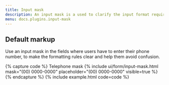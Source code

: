 ```yaml
---
title: Input mask
description: An input mask is a used to clarify the input format required in a given field and is helpful for users, removing confusion and reducing the number of validation errors.
menu: docs.plugins.input-mask
---
```



## Default markup

Use an input mask in the fields where users have to enter their phone number, to make the formatting rules clear and help them avoid confusion.

{% capture code %}
<label class="form-label">Telephone mask</label>
{% include ui/form/input-mask.html mask="(00) 0000-0000" placeholder="(00) 0000-0000" visible=true %}
{% endcapture %}
{% include example.html code=code %}
